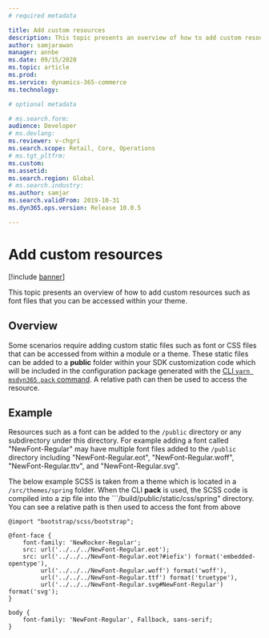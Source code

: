 ```yaml
---
# required metadata

title: Add custom resources
description: This topic presents an overview of how to add custom resources such as font files that you can be accessed within your theme.
author: samjarawan
manager: annbe
ms.date: 09/15/2020
ms.topic: article
ms.prod: 
ms.service: dynamics-365-commerce
ms.technology: 

# optional metadata

# ms.search.form: 
audience: Developer
# ms.devlang: 
ms.reviewer: v-chgri
ms.search.scope: Retail, Core, Operations
# ms.tgt_pltfrm: 
ms.custom: 
ms.assetid: 
ms.search.region: Global
# ms.search.industry: 
ms.author: samjar
ms.search.validFrom: 2019-10-31
ms.dyn365.ops.version: Release 10.0.5

---
```

# Add custom resources

[!include [banner](../includes/banner.md)]

This topic presents an overview of how to add custom resources such as font files that you can be accessed within your theme.

## Overview
Some scenarios require adding custom static files such as font or CSS files that can be accessed from within a module or a theme.  These static files can be added to a **public** folder within your SDK customization code which will be included in the configuration package generated with the [CLI ```yarn msdyn365 pack``` command](cli-command-reference).  A relative path can then be used to access the resource.

## Example
Resources such as a font can be added to the ```/public``` directory or any subdirectory under this directory.  For example adding a font called "NewFont-Regular" may have multiple font files added to the ```/public``` directory including "NewFont-Regular.eot", "NewFont-Regular.woff", "NewFont-Regular.ttv", and "NewFont-Regular.svg".

The below example SCSS is taken from a theme which is located in a ```/src/themes/spring``` folder.  When the CLI **pack** is used, the SCSS code is compiled into a zip file into the ```/build/public/static/css/spring" directory.  You can see a relative path is then used to access the font from above

```
@import "bootstrap/scss/bootstrap";

@font-face {
    font-family: 'NewRocker-Regular';
    src: url('../../../NewFont-Regular.eot');
    src: url('../../../NewFont-Regular.eot?#iefix') format('embedded-opentype'),
         url('../../../NewFont-Regular.woff') format('woff'),
         url('../../../NewFont-Regular.ttf') format('truetype'),
         url('../../../NewFont-Regular.svg#NewFont-Regular') format('svg');
}

body {
    font-family: 'NewFont-Regular', Fallback, sans-serif;
}
```





